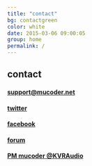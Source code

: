 ```yaml
---
title: "contact"
bg: contactgreen
color: white
date: 2015-03-06 09:00:05
group: home
permalink: /
---
```


## contact

#### <i class="fa fa-envelope-o fa-fw"></i> [support@mucoder.net](mailto:support@mucoder.net)

#### <i class="fa fa-twitter fa-fw"></i> [twitter](https://twitter.com/mucoder)

#### <i class="fa fa-facebook fa-fw"></i> [facebook](https://www.facebook.com/mucoder)

#### <i class="fa fa-none fa-fw"></i> [forum](http://www.kvraudio.com/forum/viewforum.php?f=163)

#### <i class="fa fa-none fa-fw"></i> [PM mucoder @KVRAudio](http://www.kvraudio.com)

